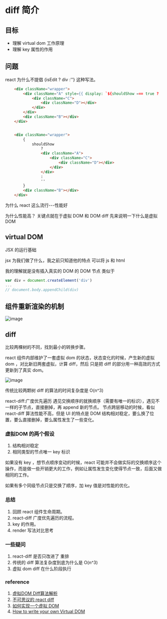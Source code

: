 # diff 简介

## 目标

- 理解 virtual dom 工作原理
- 理解 key 属性的作用

## 问题

react 为什么不提倡 {isEdit ? div :''}  这种写法。

```html
    <div className="wrapper">
        <div className="A" style={{ display: `${shouldShow === true ? 'block' : 'none'}` }}>
            <div className="C">
                <div className="D"></div>
            </div>
        </div>
        <div className="B"></div>
    </div>


    <div className="wrapper">
        {
            shouldShow
                ?
                <div className="A">
                    <div className="C">
                        <div className="D"></div>
                    </div>
                </div>
                :
                ''
        }
        <div className="B"></div>
    </div>
```

为什么 react 这么流行---性能好

为什么性能高？ 关键点就在于虚拟 DOM 和 DOM diff
先来说明一下什么是虚拟 DOM

## virtual DOM 

JSX 的运行基础 

jsx 为我们做了什么，我之前只知道他的特点 可以将 js 和 html 

我的理解就是没有插入真实的 DOM 的 DOM 节点
类似于 
```js
var div = document.createElement('div')
...
// document.body.appendChild(div)
```

## 组件重新渲染的机制

![image](https://upload-images.jianshu.io/upload_images/1814354-4bf62e54553a32b7.png?imageMogr2/auto-orient/)

## diff

比较两棵树的不同，找到最小的转换步骤。

react 组件内部维护了一套虚拟 dom 的状态，状态变化的时候，产生新的虚拟 dom ，对比新旧两套虚拟，计算 diff，然后 只是把 diff 的部分用一种高效的方式更新到了真实 dom。

![image](https://image-static.segmentfault.com/321/760/321760932-5707797107835_articlex)

传统比较两颗树 diff 的算法的时间复杂度是 O(n^3)

react-diff:广度优先遍历 遇见交换顺序的就换顺序（需要有唯一的标识），遇见不一样的子节点，直接删掉，再 append 新的节点。
节点跨层移动的时候，看似 react-diff 算法性能不高，但是 UI 的特点是 DOM 结构相对稳定，要么换了位置，要么直接删掉，要么属性发生了一些变化。

### 虚拟DOM 的两个假设

1. 结构相对稳定
2. 相同类型的节点唯一 key 标识

如果没有 key ，想节点顺序变动的时候，react 可能并不会做实际的交换顺序这个操作，而是做一些开销更大的工作，例如让属性发生变化使得节点一致，后面又做相同的工作。

如果有多个同级节点只是交换了顺序，加 key 值是对性能的优化。

### 总结

1. 回顾 react 组件生命周期。
2. react-diff 广度优先遍历的流程。
3. key 的作用。
4. render 写法对比思考

### 一些疑问

1. react-diff 是否只改进了 重排
2. 传统的 diff 算法复杂度到底为什么是 O(n^3)
3. 虚拟 dom diff 在什么阶段执行


### reference

1. [虚拟DOM Diff算法解析](http://www.infoq.com/cn/articles/react-dom-diff)
2. [不可思议的 react diff](https://zhuanlan.zhihu.com/p/20346379)
3. [如何实现一个虚拟 DOM](https://segmentfault.com/a/1190000004029168)
4. [How to write your own Virtual DOM](https://medium.com/@deathmood/how-to-write-your-own-virtual-dom-ee74acc13060)
